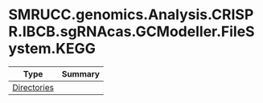 ﻿
# SMRUCC.genomics.Analysis.CRISPR.IBCB.sgRNAcas.GCModeller.FileSystem.KEGG

|Type|Summary|
|----|-------|
|[Directories](./Directories.md)||

